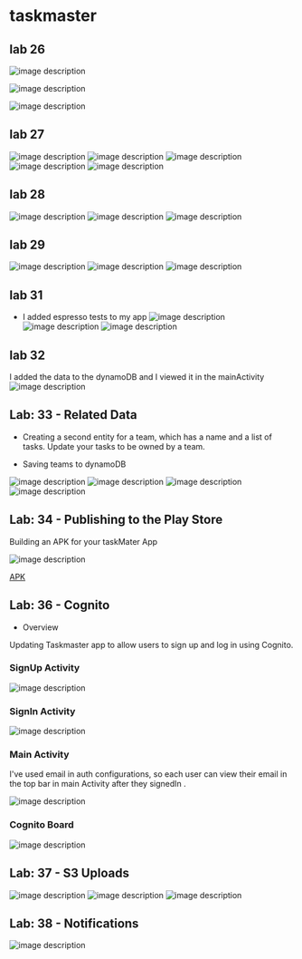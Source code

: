 # taskmaster

## lab 26

![image description](MainActivity.PNG)

![image description](AddTask.PNG)

![image description](AllTasks.PNG)


## lab 27

![image description](mainpage.PNG)
![image description](settings.PNG)
![image description](taskdetail.PNG)
![image description](taskdetail2.PNG)
![image description](taskdetail3.PNG)


## lab 28
![image description](lab28-1.PNG)
![image description](lab28-2.PNG)
![image description](lab28-3.PNG)


## lab 29
![image description](lab29-1.PNG)
![image description](lab29-2.PNG)
![image description](lab29-3.PNG)


## lab 31
- I added espresso tests to my app
![image description](homepagetest.png)
![image description](settingstest.png)
![image description](recycletest.png)


## lab 32
I added the data to the dynamoDB and I viewed it in the mainActivity
![image description](lab32.PNG)


## Lab: 33 - Related Data

- Creating a second entity for a team, which has a name and a list of tasks. Update your tasks to be owned by a team.

- Saving teams to dynamoDB

![image description](lab33-1.PNG)
![image description](lab33-2.PNG)
![image description](lab33-3.PNG)
![image description](lab33-4.png)
 
## Lab: 34 - Publishing to the Play Store
Building an APK for your taskMater App

![image description](apk.png)

[APK](app/release/output-metadata.json) 



## Lab: 36 - Cognito
- Overview

Updating Taskmaster app to allow users to sign up and log in using Cognito.

### SignUp Activity
![image description](lab36-2.PNG)


### SignIn Activity


![image description](lab36-1.PNG)

### Main Activity
I've used email in auth configurations, so each user can view their email in the top bar in main Activity after they signedIn .

![image description](lab36-3.PNG)

### Cognito Board
![image description](cognito-board.png)


## Lab: 37 - S3 Uploads

![image description](lab37-1.PNG)
![image description](lab37-3.PNG)
![image description](lab37-2.PNG)


## Lab: 38 - Notifications

![image description](lab38-1.PNG)








